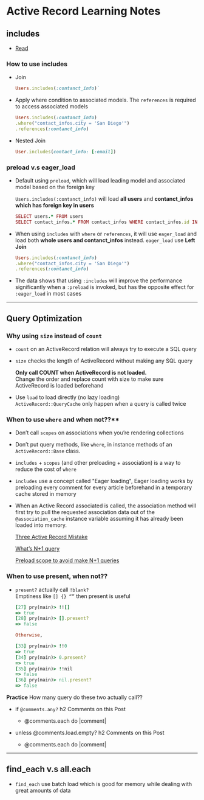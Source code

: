 # Active Record Learning Notes

## includes
  - [Read](https://engineering.gusto.com/a-visual-guide-to-using-includes-in-rails/)
### How to use includes
  - Join

    ```ruby
    Users.includes(:contanct_info)`
    ```

  - Apply where condition to associated models. The `references` is required to access associated models

    ```ruby
    Users.includes(:contanct_info)
    .where("contact_infos.city = 'San Diego'")
    .references(:contanct_info)
    ```

  - Nested Join

    ```ruby
    User.includes(contact_info: [:email])
    ```

### preload v.s eager_load

- Default using `preload`, which will load leading model and associated model based on the foreign key

  `Users.includes(:contanct_info)` will load **all users** and **contanct_infos which has foreign key in users**

  ```ruby
  SELECT users.* FROM users
  SELECT contact_infos.* FROM contact_infos WHERE contact_infos.id IN (1, 2, 3)
  ```

- When using `includes` with `where` or `references`, it will use `eager_load` and load both **whole users and contanct_infos** instead. `eager_load` use **Left Join**

  ```ruby
  Users.includes(:contanct_info)
  .where("contact_infos.city = 'San Diego'")
  .references(:contanct_info)
  ```

- The data shows that using `:includes` will improve the performance significantly when a `:preload` is invoked, but has the opposite effect for `:eager_load` in most cases

***
## Query Optimization

### Why using `size` instead of `count`

- `count` on an ActiveRecord relation will always try to execute a SQL query
- `size` checks the length of ActiveRecord without making any SQL query

  **Only call COUNT when ActiveRecord is not loaded.**<br/>
  Change the order and replace count with size to make sure ActiveRecord is loaded beforehand

- Use `load` to load directly (no lazy loading)<br/>
  `ActiveRecord::QueryCache` only happen when a query is called twice

### When to use `where` and when not??**

- Don’t call `scopes` on associations when you’re rendering collections

- Don’t put query methods, like `where`, in instance methods of an `ActiveRecord::Base` class.

- `includes` + `scopes` (and other preloading + association) is a way to reduce the cost of `where`

- `includes` use a concept called "Eager loading", Eager loading works by preloading every comment for every article beforehand in a temporary cache stored in memory

- When an Active Record associated is called, the association method will first try to pull the requested association data out of the `@association_cache` instance variable assuming it has already been loaded into memory.

  [Three Active Record Mistake](https://www.speedshop.co/2019/01/10/three-activerecord-mistakes.html)

  [What’s N+1 query](https://medium.com/@bretdoucette/n-1-queries-and-how-to-avoid-them-a12f02345be5)

  [Preload scope to avoid make N+1 queries](https://www.justinweiss.com/articles/how-to-preload-rails-scopes/)

### When to use present, when not??

- `present?` actually call `!blank?`<br/>
  Emptiness like `[] {} “”` then present is useful

  ```ruby
  [27] pry(main)> !![]
  => true
  [28] pry(main)> [].present?
  => false

  Otherwise,

  [33] pry(main)> !!0
  => true
  [34] pry(main)> 0.present?
  => true
  [35] pry(main)> !!nil
  => false
  [36] pry(main)> nil.present?
  => false
  ```

**Practice**
How many query do these two actually call??

- if `@comments.any?`
  h2 Comments on this Post
  - @comments.each do |comment|

- unless @comments.load.empty?
  h2 Comments on this Post
  - @comments.each do |comment|

***

## find_each v.s all.each
- `find_each` use batch load which is good for memory while dealing with great amounts of data
